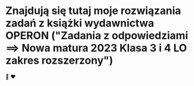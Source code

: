 # Znajdują się tutaj moje rozwiązania zadań z książki wydawnictwa OPERON ("Zadania z odpowiedziami ==> Nowa matura 2023 Klasa 3 i 4 LO zakres rozszerzony")
🐍 ❤️

